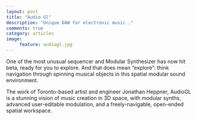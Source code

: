 ```yaml
---
layout: post
title: "Audio Gl"
description: "Unique DAW for electronic music ."
comments: true
category: articles
image:
     feature: audiogl.jpg
---
```


One of the most unusual sequencer and Modular Synthesizer has now hit beta, ready for you to explore. And that does mean “explore”: think navigation through spinning musical objects in this spatial modular sound environment.

The work of Toronto-based artist and engineer Jonathan Heppner, AudioGL is a stunning vision of music creation in 3D space, with modular synths, advanced user-editable modulation, and a freely-navigable, open-ended spatial workspace.